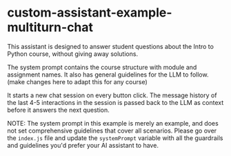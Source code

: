# custom-assistant-example-multiturn-chat
This assistant is designed to answer student questions about the Intro to Python course, without giving away solutions.

The system prompt contains the course structure with module and assignment names. It also has general guidelines for the LLM to follow. (make changes here to adapt this for any course)

It starts a new chat session on every button click.
The message history of the last 4-5 interactions in the session is passed back to the LLM as context before it answers the next question.

NOTE:
The system prompt in this example is merely an example, and does not set comprehensive guidelines that cover all scenarios.
Please go over the `index.js` file and update the `systemPrompt` variable with all the guardrails and guidelines you'd prefer your AI assistant to have.


